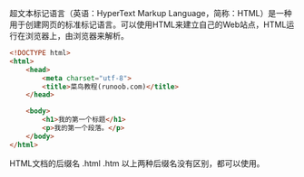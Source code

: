 超文本标记语言（英语：HyperText Markup Language，简称：HTML）是一种用于创建网页的标准标记语言。可以使用HTML来建立自己的Web站点，HTML运行在浏览器上，由浏览器来解析。

```html
<!DOCTYPE html>
<html>
    <head>
        <meta charset="utf-8">
        <title>菜鸟教程(runoob.com)</title>
    </head>

    <body>
        <h1>我的第一个标题</h1>
        <p>我的第一个段落。</p>
    </body>
</html>
```

HTML文档的后缀名
.html
.htm
以上两种后缀名没有区别，都可以使用。
